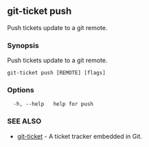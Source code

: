 ## git-ticket push

Push tickets update to a git remote.

### Synopsis

Push tickets update to a git remote.

```
git-ticket push [REMOTE] [flags]
```

### Options

```
  -h, --help   help for push
```

### SEE ALSO

* [git-ticket](git-ticket.md)	 - A ticket tracker embedded in Git.

